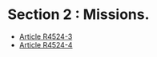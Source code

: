 #  Section 2 : Missions.

* [Article R4524-3](./LEGIARTI000018529636.md)
* [Article R4524-4](./LEGIARTI000018529634.md)
